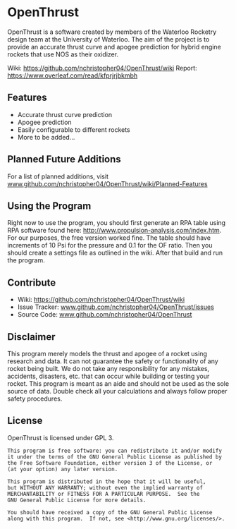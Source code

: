 OpenThrust
========

OpenThrust is a software created by members of the Waterloo Rocketry design team at the University of Waterloo. The aim of the project is to provide an accurate thrust curve and apogee prediction for hybrid engine rockets that use NOS as their oxidizer.

Wiki: https://github.com/nchristopher04/OpenThrust/wiki
Report: https://www.overleaf.com/read/kfprjrjbkmbh

Features
--------

- Accurate thrust curve prediction
- Apogee prediction
- Easily configurable to different rockets
- More to be added...

Planned Future Additions
------------------------

For a list of planned additions, visit www.github.com/nchristopher04/OpenThrust/wiki/Planned-Features

Using the Program
-----------------

Right now to use the program, you should first generate an RPA table using RPA software found here: http://www.propulsion-analysis.com/index.htm. For our purposes, the free version worked fine.
The table should have increments of 10 Psi for the pressure and 0.1 for the OF ratio.
Then you should create a settings file as outlined in the wiki.
After that build and run the program.

Contribute
----------

- Wiki: https://github.com/nchristopher04/OpenThrust/wiki
- Issue Tracker: www.github.com/nchristopher04/OpenThrust/issues
- Source Code: www.github.com/nchristopher04/OpenThrust

Disclaimer
----------
This program merely models the thrust and apogee of a rocket using research and data. It can not guarantee the safety or functionality of any rocket being built. We do not take any responsibility for any mistakes, accidents, disasters, etc. that can occur while building or testing your rocket. This program is meant as an aide and should not be used as the sole source of data. Double check all your calculations and always follow proper safety procedures. 

License
-------
OpenThrust is licensed under GPL 3. 

    This program is free software: you can redistribute it and/or modify
    it under the terms of the GNU General Public License as published by
    the Free Software Foundation, either version 3 of the License, or
    (at your option) any later version.

    This program is distributed in the hope that it will be useful,
    but WITHOUT ANY WARRANTY; without even the implied warranty of
    MERCHANTABILITY or FITNESS FOR A PARTICULAR PURPOSE.  See the
    GNU General Public License for more details.

    You should have received a copy of the GNU General Public License
    along with this program.  If not, see <http://www.gnu.org/licenses/>.
